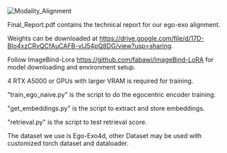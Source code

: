 ![Modality_Alignment](https://github.com/user-attachments/assets/f831bc08-f087-45e1-a57b-9389f0fa089f)


Final_Report.pdf contains the technical report for our ego-exo alignment.

Weights can be downloaded at https://drive.google.com/file/d/17D-BIo4xzCRvQCfAuCAFB-vlJ54pQ8DG/view?usp=sharing.

Follow ImageBind-Lora https://github.com/fabawi/ImageBind-LoRA for model downloading and environment setup.

4 RTX A5000 or GPUs with larger VRAM is required for training.

"train_ego_naive.py" is the script to do the egocentric encoder training.

"get_embeddings.py" is the script to extract and store embeddings.

"retrieval.py" is the script to test retrieval score.

The dataset we use is Ego-Exo4d, other Dataset may be used with customized torch dataset and dataloader.
